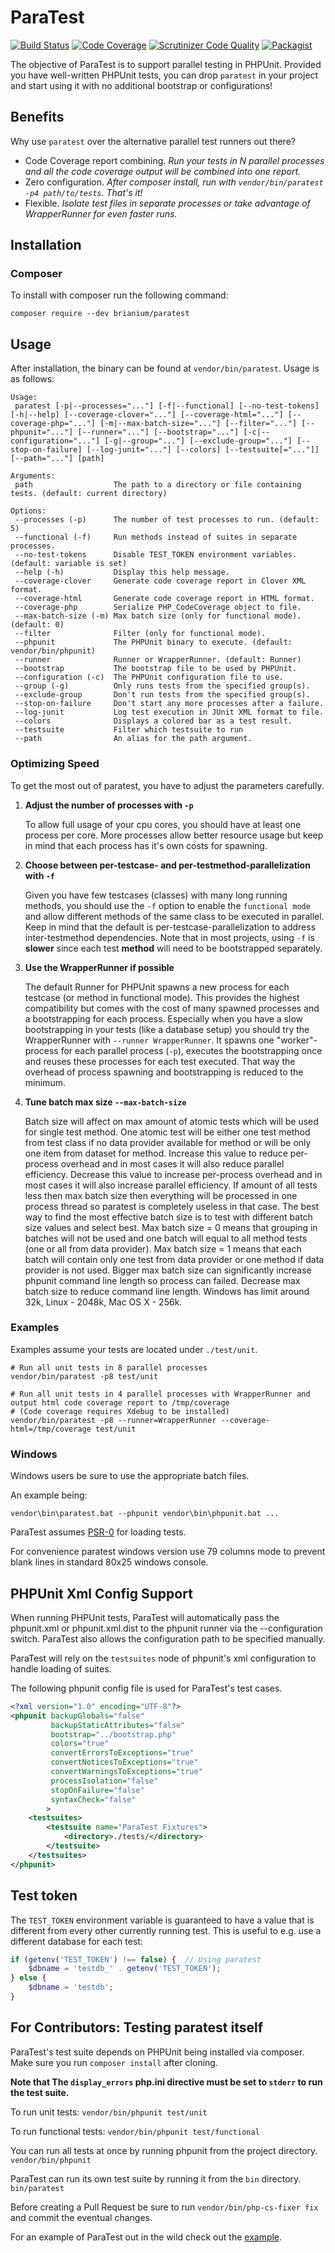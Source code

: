ParaTest
========

[![Build Status](https://travis-ci.org/brianium/paratest.svg?branch=master)](https://travis-ci.org/brianium/paratest)
[![Code Coverage](https://scrutinizer-ci.com/g/brianium/paratest/badges/coverage.png?b=master)](https://scrutinizer-ci.com/g/brianium/paratest/?branch=master)
[![Scrutinizer Code Quality](https://scrutinizer-ci.com/g/brianium/paratest/badges/quality-score.png?b=master)](https://scrutinizer-ci.com/g/brianium/paratest/?branch=master)
[![Packagist](https://img.shields.io/packagist/dt/brianium/paratest.svg)](https://packagist.org/packages/brianium/paratest)

The objective of ParaTest is to support parallel testing in PHPUnit. Provided you have well-written PHPUnit tests, you can drop `paratest` in your project and
start using it with no additional bootstrap or configurations!

Benefits
------------

Why use `paratest` over the alternative parallel test runners out there?

* Code Coverage report combining. *Run your tests in N parallel processes and all the code coverage output will be combined into one report.*
* Zero configuration. *After composer install, run with `vendor/bin/paratest -p4 path/to/tests`. That's it!*
* Flexible. *Isolate test files in separate processes or take advantage of WrapperRunner for even faster runs.*

Installation
------------

### Composer ###

To install with composer run the following command:

    composer require --dev brianium/paratest

Usage
-----

After installation, the binary can be found at `vendor/bin/paratest`. Usage is as follows:

```
Usage:
 paratest [-p|--processes="..."] [-f|--functional] [--no-test-tokens] [-h|--help] [--coverage-clover="..."] [--coverage-html="..."] [--coverage-php="..."] [-m|--max-batch-size="..."] [--filter="..."] [--phpunit="..."] [--runner="..."] [--bootstrap="..."] [-c|--configuration="..."] [-g|--group="..."] [--exclude-group="..."] [--stop-on-failure] [--log-junit="..."] [--colors] [--testsuite[="..."]] [--path="..."] [path]

Arguments:
 path                  The path to a directory or file containing tests. (default: current directory)

Options:
 --processes (-p)      The number of test processes to run. (default: 5)
 --functional (-f)     Run methods instead of suites in separate processes.
 --no-test-tokens      Disable TEST_TOKEN environment variables. (default: variable is set)
 --help (-h)           Display this help message.
 --coverage-clover     Generate code coverage report in Clover XML format.
 --coverage-html       Generate code coverage report in HTML format.
 --coverage-php        Serialize PHP_CodeCoverage object to file.
 --max-batch-size (-m) Max batch size (only for functional mode). (default: 0)
 --filter              Filter (only for functional mode).
 --phpunit             The PHPUnit binary to execute. (default: vendor/bin/phpunit)
 --runner              Runner or WrapperRunner. (default: Runner)
 --bootstrap           The bootstrap file to be used by PHPUnit.
 --configuration (-c)  The PHPUnit configuration file to use.
 --group (-g)          Only runs tests from the specified group(s).
 --exclude-group       Don't run tests from the specified group(s).
 --stop-on-failure     Don't start any more processes after a failure.
 --log-junit           Log test execution in JUnit XML format to file.
 --colors              Displays a colored bar as a test result.
 --testsuite           Filter which testsuite to run
 --path                An alias for the path argument.

```

### Optimizing Speed ###

To get the most out of paratest, you have to adjust the parameters carefully.

 1. **Adjust the number of processes with `-p`**

    To allow full usage of your cpu cores, you should have at least one process per core. More processes allow better resource usage but keep in mind that each process has it's own costs for spawning.

 2. **Choose between per-testcase- and per-testmethod-parallelization with `-f`**

    Given you have few testcases (classes) with many long running methods, you should use the `-f` option to enable the `functional mode` and allow different methods of the same class to be executed in parallel. Keep in mind that the default is per-testcase-parallelization to address inter-testmethod dependencies. Note that in most projects, using `-f` is **slower** since each test **method** will need to be bootstrapped separately.

 3. **Use the WrapperRunner if possible**

    The default Runner for PHPUnit spawns a new process for each testcase (or method in functional mode). This provides the highest compatibility but comes with the cost of many spawned processes and a bootstrapping for each process. Especially when you have a slow bootstrapping in your tests (like a database setup) you should try the WrapperRunner with `--runner WrapperRunner`. It spawns one "worker"-process for each parallel process (`-p`), executes the bootstrapping once and reuses these processes for each test executed. That way the overhead of process spawning and bootstrapping is reduced to the minimum.

 4. **Tune batch max size `--max-batch-size`**

    Batch size will affect on max amount of atomic tests which will be used for single test method.
    One atomic test will be either one test method from test class if no data provider available for
    method or will be only one item from dataset for method.
    Increase this value to reduce per-process overhead and in most cases it will also reduce parallel efficiency.
    Decrease this value to increase per-process overhead and in most cases it will also increase parallel efficiency.
    If amount of all tests less then max batch size then everything will be processed in one
    process thread so paratest is completely useless in that case.
    The best way to find the most effective batch size is to test with different batch size values
    and select best.
    Max batch size = 0 means that grouping in batches will not be used and one batch will equal to
    all method tests (one or all from data provider).
    Max batch size = 1 means that each batch will contain only one test from data provider or one
    method if data provider is not used.
    Bigger max batch size can significantly increase phpunit command line length so process can failed.
    Decrease max batch size to reduce command line length.
    Windows has limit around 32k, Linux - 2048k, Mac OS X - 256k.

### Examples ###

Examples assume your tests are located under `./test/unit`.

```
# Run all unit tests in 8 parallel processes
vendor/bin/paratest -p8 test/unit
```

```
# Run all unit tests in 4 parallel processes with WrapperRunner and output html code coverage report to /tmp/coverage
# (Code coverage requires Xdebug to be installed)
vendor/bin/paratest -p8 --runner=WrapperRunner --coverage-html=/tmp/coverage test/unit
```


### Windows ###

Windows users be sure to use the appropriate batch files.

An example being:

`vendor\bin\paratest.bat --phpunit vendor\bin\phpunit.bat ...`

ParaTest assumes [PSR-0](https://github.com/php-fig/fig-standards/blob/master/accepted/PSR-0.md) for loading tests.

For convenience paratest windows version use 79 columns mode to prevent blank lines in standard
80x25 windows console.

PHPUnit Xml Config Support
--------------------------

When running PHPUnit tests, ParaTest will automatically pass the phpunit.xml or phpunit.xml.dist to the phpunit runner
via the --configuration switch. ParaTest also allows the configuration path to be specified manually.

ParaTest will rely on the `testsuites` node of phpunit's xml configuration to handle loading of suites.

The following phpunit config file is used for ParaTest's test cases.

```xml
<?xml version="1.0" encoding="UTF-8"?>
<phpunit backupGlobals="false"
         backupStaticAttributes="false"
         bootstrap="../bootstrap.php"
         colors="true"
         convertErrorsToExceptions="true"
         convertNoticesToExceptions="true"
         convertWarningsToExceptions="true"
         processIsolation="false"
         stopOnFailure="false"
         syntaxCheck="false"
        >
    <testsuites>
        <testsuite name="ParaTest Fixtures">
            <directory>./tests/</directory>
        </testsuite>
    </testsuites>
</phpunit>
```

Test token
----------

The `TEST_TOKEN` environment variable is guaranteed to have a value that is different
from every other currently running test. This is useful to e.g. use a different database
for each test:

```php
if (getenv('TEST_TOKEN') !== false) {  // Using paratest
    $dbname = 'testdb_' . getenv('TEST_TOKEN');
} else {
    $dbname = 'testdb';
}
```

For Contributors: Testing paratest itself
-------------

ParaTest's test suite depends on PHPUnit being installed via composer. Make sure you run `composer install` after cloning.

**Note that The `display_errors` php.ini directive must be set to `stderr` to run
the test suite.**

To run unit tests:
`vendor/bin/phpunit test/unit`

To run functional tests:
`vendor/bin/phpunit test/functional`

You can run all tests at once by running phpunit from the project directory.
`vendor/bin/phpunit`

ParaTest can run its own test suite by running it from the `bin` directory.
`bin/paratest`

Before creating a Pull Request be sure to run `vendor/bin/php-cs-fixer fix` and
commit the eventual changes.

For an example of ParaTest out in the wild check out the [example](https://github.com/brianium/paratest-selenium).

